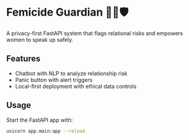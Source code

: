 # Femicide Guardian 👮‍♀️🛡️

A privacy-first FastAPI system that flags relational risks and empowers women to speak up safely.

## Features
- Chatbot with NLP to analyze relationship risk
- Panic button with alert triggers
- Local-first deployment with ethical data controls

## Usage
Start the FastAPI app with:

```bash
uvicorn app.main:app --reload
